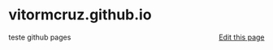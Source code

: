 # vitormcruz.github.io

<a style="float: right;" href="{{site.github.repository_url}}/edit/{{path}}">Edit this page</a>

teste github pages
